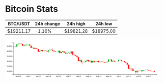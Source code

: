 # Bitcoin Stats

BTC/USDT|24h change|24h high|24h low|
|---|---|---|---|
|$19211.17|-1.16%|$19821.28|$18975.00|

<img src="./chart.svg">
